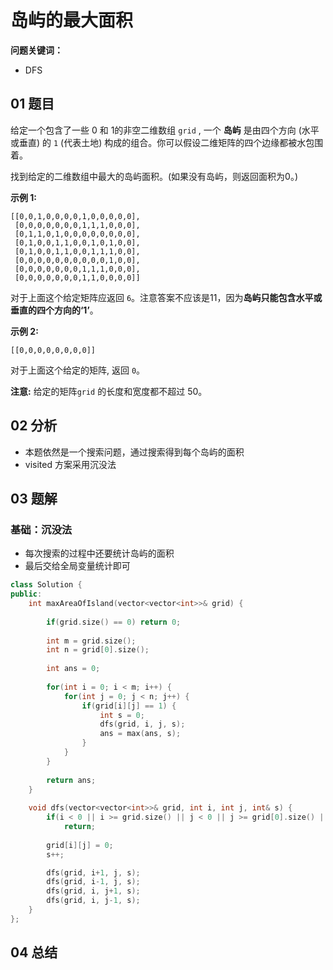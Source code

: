 # 岛屿的最大面积
**问题关键词：**

- DFS

## 01 题目

给定一个包含了一些 0 和 1的非空二维数组 `grid` , 一个 **岛屿** 是由四个方向 (水平或垂直) 的 `1` (代表土地) 构成的组合。你可以假设二维矩阵的四个边缘都被水包围着。

找到给定的二维数组中最大的岛屿面积。(如果没有岛屿，则返回面积为0。)

**示例 1:**

```
[[0,0,1,0,0,0,0,1,0,0,0,0,0],
 [0,0,0,0,0,0,0,1,1,1,0,0,0],
 [0,1,1,0,1,0,0,0,0,0,0,0,0],
 [0,1,0,0,1,1,0,0,1,0,1,0,0],
 [0,1,0,0,1,1,0,0,1,1,1,0,0],
 [0,0,0,0,0,0,0,0,0,0,1,0,0],
 [0,0,0,0,0,0,0,1,1,1,0,0,0],
 [0,0,0,0,0,0,0,1,1,0,0,0,0]]
```

对于上面这个给定矩阵应返回 `6`。注意答案不应该是11，因为**岛屿只能包含水平或垂直的四个方向的‘1’**。

**示例 2:**

```
[[0,0,0,0,0,0,0,0]]
```

对于上面这个给定的矩阵, 返回 `0`。

**注意:** 给定的矩阵`grid` 的长度和宽度都不超过 50。

## 02 分析

- 本题依然是一个搜索问题，通过搜索得到每个岛屿的面积
- visited 方案采用沉没法

## 03 题解

### 基础：沉没法

- 每次搜索的过程中还要统计岛屿的面积
- 最后交给全局变量统计即可

```c++
class Solution {
public:
    int maxAreaOfIsland(vector<vector<int>>& grid) {
        
        if(grid.size() == 0) return 0;
        
        int m = grid.size();
        int n = grid[0].size();
        
        int ans = 0;
        
        for(int i = 0; i < m; i++) {
            for(int j = 0; j < n; j++) {
                if(grid[i][j] == 1) {
                    int s = 0;
                    dfs(grid, i, j, s);
                    ans = max(ans, s);
                }
            }
        }
        
        return ans;
    }
    
    void dfs(vector<vector<int>>& grid, int i, int j, int& s) {
        if(i < 0 || i >= grid.size() || j < 0 || j >= grid[0].size() || grid[i][j] == 0)
            return;
        
        grid[i][j] = 0;
        s++;

        dfs(grid, i+1, j, s);
        dfs(grid, i-1, j, s);
        dfs(grid, i, j+1, s);
        dfs(grid, i, j-1, s);
    }
};
```

## 04 总结

